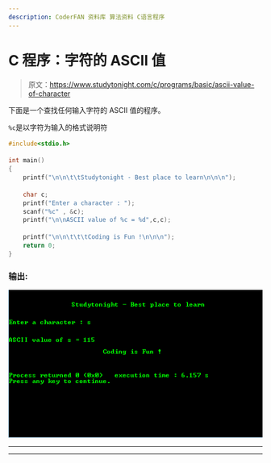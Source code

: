 ```yaml
---
description: CoderFAN 资料库 算法资料 C语言程序
---
```


# C 程序：字符的 ASCII 值

> 原文：<https://www.studytonight.com/c/programs/basic/ascii-value-of-character>

下面是一个查找任何输入字符的 ASCII 值的程序。

`%c`是以字符为输入的格式说明符

```cpp
#include<stdio.h>

int main()
{
    printf("\n\n\t\tStudytonight - Best place to learn\n\n\n");

    char c;
    printf("Enter a character : ");
    scanf("%c" , &c);
    printf("\n\nASCII value of %c = %d",c,c);

    printf("\n\n\t\t\tCoding is Fun !\n\n\n");
    return 0;
}
```

### 输出:

![program to find ASCII value of character in C](img/88bf62d96adf08a8e63d73ecc42dee4a.png)

* * *

* * *